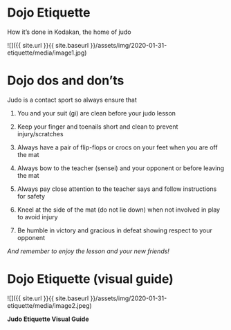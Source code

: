 # Dojo Etiquette

How it’s done in Kodakan, the home of judo

![]({{ site.url }}{{ site.baseurl }}/assets/img/2020-01-31-etiquette/media/image1.jpg)

# Dojo dos and don’ts

Judo is a contact sport so always ensure that

1.  You and your suit (gi) are clean before your judo lesson

2.  Keep your finger and toenails short and clean to prevent injury/scratches

3.  Always have a pair of flip-flops or crocs on your feet when you are off the mat

4.  Always bow to the teacher (sensei) and your opponent or before leaving the mat

5.  Always pay close attention to the teacher says and follow instructions for safety

6.  Kneel at the side of the mat (do not lie down) when not involved in play to avoid injury

7.  Be humble in victory and gracious in defeat showing respect to your opponent

*<span class="underline">And remember to enjoy the lesson and your new friends\!</span>*

# Dojo Etiquette (visual guide)

![]({{ site.url }}{{ site.baseurl }}/assets/img/2020-01-31-etiquette/media/image2.jpeg)

**Judo Etiquette Visual Guide**
